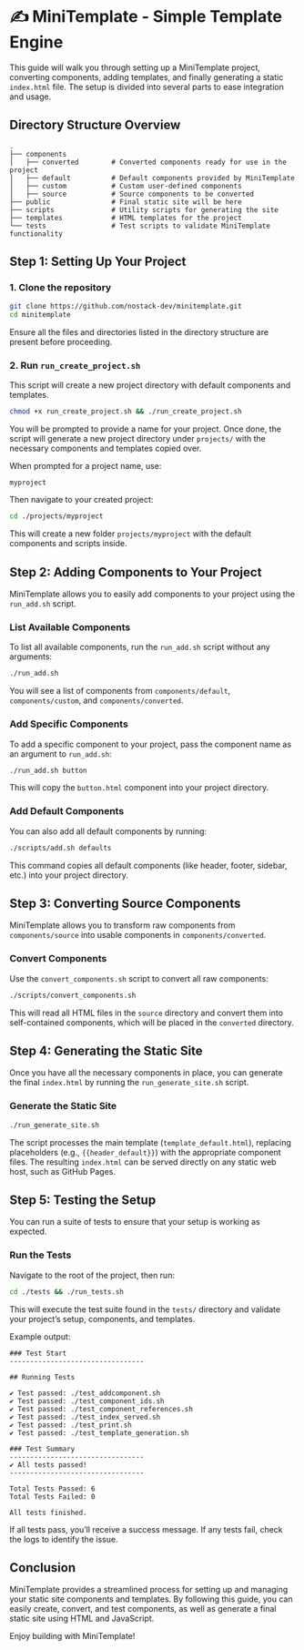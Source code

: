 # ✍️ MiniTemplate - Simple Template Engine

This guide will walk you through setting up a MiniTemplate project, converting components, adding templates, and finally generating a static `index.html` file. The setup is divided into several parts to ease integration and usage.

## Directory Structure Overview

```shell
.
├── components
│   ├── converted        # Converted components ready for use in the project
│   ├── default          # Default components provided by MiniTemplate
│   ├── custom           # Custom user-defined components
│   ├── source           # Source components to be converted
├── public               # Final static site will be here
├── scripts              # Utility scripts for generating the site
├── templates            # HTML templates for the project
└── tests                # Test scripts to validate MiniTemplate functionality
```

## Step 1: Setting Up Your Project

### 1. Clone the repository

```bash
git clone https://github.com/nostack-dev/minitemplate.git
cd minitemplate
```

Ensure all the files and directories listed in the directory structure are present before proceeding.

### 2. Run `run_create_project.sh`

This script will create a new project directory with default components and templates.

```bash
chmod +x run_create_project.sh && ./run_create_project.sh
```

You will be prompted to provide a name for your project. Once done, the script will generate a new project directory under `projects/` with the necessary components and templates copied over.

When prompted for a project name, use:
```console
myproject
```

Then navigate to your created project:
```bash
cd ./projects/myproject
```

This will create a new folder `projects/myproject` with the default components and scripts inside.

## Step 2: Adding Components to Your Project

MiniTemplate allows you to easily add components to your project using the `run_add.sh` script.

### List Available Components

To list all available components, run the `run_add.sh` script without any arguments:

```bash
./run_add.sh
```

You will see a list of components from `components/default`, `components/custom`, and `components/converted`.

### Add Specific Components

To add a specific component to your project, pass the component name as an argument to `run_add.sh`:

```bash
./run_add.sh button
```

This will copy the `button.html` component into your project directory.

### Add Default Components

You can also add all default components by running:

```bash
./scripts/add.sh defaults
```

This command copies all default components (like header, footer, sidebar, etc.) into your project directory.

## Step 3: Converting Source Components

MiniTemplate allows you to transform raw components from `components/source` into usable components in `components/converted`.

### Convert Components

Use the `convert_components.sh` script to convert all raw components:

```bash
./scripts/convert_components.sh
```

This will read all HTML files in the `source` directory and convert them into self-contained components, which will be placed in the `converted` directory.

## Step 4: Generating the Static Site

Once you have all the necessary components in place, you can generate the final `index.html` by running the `run_generate_site.sh` script.

### Generate the Static Site

```bash
./run_generate_site.sh
```

The script processes the main template (`template_default.html`), replacing placeholders (e.g., `{{header_default}}`) with the appropriate component files. The resulting `index.html` can be served directly on any static web host, such as GitHub Pages.

## Step 5: Testing the Setup

You can run a suite of tests to ensure that your setup is working as expected.

### Run the Tests

Navigate to the root of the project, then run:
```bash
cd ./tests && ./run_tests.sh
```

This will execute the test suite found in the `tests/` directory and validate your project’s setup, components, and templates.

Example output:

```
### Test Start
---------------------------------

## Running Tests

✔ Test passed: ./test_addcomponent.sh
✔ Test passed: ./test_component_ids.sh
✔ Test passed: ./test_component_references.sh
✔ Test passed: ./test_index_served.sh
✔ Test passed: ./test_print.sh
✔ Test passed: ./test_template_generation.sh

### Test Summary
---------------------------------
✔ All tests passed!
---------------------------------

Total Tests Passed: 6
Total Tests Failed: 0

All tests finished.
```

If all tests pass, you’ll receive a success message. If any tests fail, check the logs to identify the issue.

## Conclusion

MiniTemplate provides a streamlined process for setting up and managing your static site components and templates. By following this guide, you can easily create, convert, and test components, as well as generate a final static site using HTML and JavaScript.

Enjoy building with MiniTemplate!

